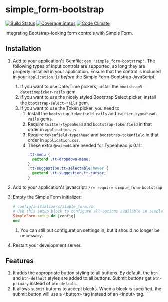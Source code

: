 simple_form-bootstrap
===
[![Build Status](https://travis-ci.org/lowjoel/simple_form-bootstrap.svg?branch=master)](https://travis-ci.org/lowjoel/simple_form-bootstrap) [![Coverage Status](https://coveralls.io/repos/lowjoel/simple_form-bootstrap/badge.svg)](https://coveralls.io/r/lowjoel/simple_form-bootstrap) [![Code Climate](https://codeclimate.com/github/lowjoel/simple_form-bootstrap/badges/gpa.svg)](https://codeclimate.com/github/lowjoel/simple_form-bootstrap)

Integrating Bootstrap-looking form controls with Simple Form.

## Installation

 1. Add to your application's Gemfile: `gem 'simple_form-bootstrap'`. The following types of
    input controls are supported, so long they are properly installed in your application. Ensure
    that the control is included in your `application.js` _before_ the Simple Form-Bootstrap
    JavaScript.

    1. If you want to use Date/Time pickers, install the `bootstrap3-datetimepicker-rails` gem.
    2. If you want to use the nicely styled Bootstrap Select picker, install the
       `bootstrap-select-rails` gem.
    3. If you want to use the Token picker, you need to
       1. Install the `bootstrap_tokenfield_rails` and `twitter-typeahead-rails` gems.
       2. Require `twitter/typeahead` and `bootstrap-tokenfield` in that order in `application.js`.
       3. Require `tokenfield-typeahead` and `bootstrap-tokenfield` in that order in
          `application.css`.
       4. These extra `@extend`s are needed for Typeahead.js 0.11:
          ```scss
          .tt-menu {
            @extend .tt-dropdown-menu;
          }
          .tt-suggestion.tt-selectable:hover {
            @extend .tt-suggestion.tt-cursor;
          }
          ```

 2. Add to your application's javascript: `//= require simple_form-bootstrap`
 3. Empty the Simple Form initializer:
    ```ruby
    # config/initializers/simple_form.rb
    # Use this setup block to configure all options available in SimpleForm.
    SimpleForm.setup do |config|
    end
    ```

    1. You can still put configuration settings in, but it should no longer be necessary.

 4. Restart your development server.

## Features

 1. It adds the appropriate button styling to all buttons. By default, the `btn` and `btn-default`
    styles are added to all buttons. Submit buttons get `btn-primary` instead of `btn-default`.
 2. It allows `submit` buttons to accept blocks. When a block is specified, the submit button will
    use a \<button> tag instead of an \<input> tag.
